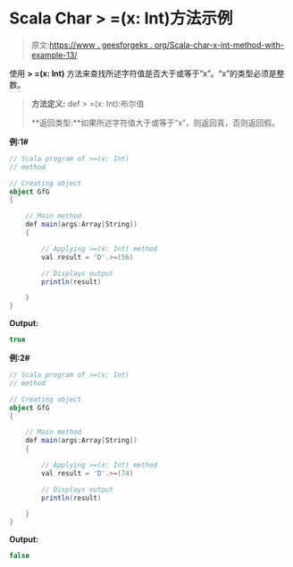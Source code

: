 # Scala Char > =(x: Int)方法示例

> 原文:[https://www . geesforgeks . org/Scala-char-x-int-method-with-example-13/](https://www.geeksforgeeks.org/scala-char-x-int-method-with-example-13/)

使用 **> =(x: Int)** 方法来查找所述字符值是否大于或等于“x”。“x”的类型必须是整数。

> **方法定义:** def > =(x: Int):布尔值
> 
> **返回类型:**如果所述字符值大于或等于“x”，则返回真，否则返回假。

**例:1#**

```scala
// Scala program of >=(x: Int)
// method

// Creating object
object GfG
{ 

    // Main method
    def main(args:Array[String])
    {

        // Applying >=(x: Int) method 
        val result = 'D'.>=(56)

        // Displays output
        println(result)

    }
} 
```

**Output:**

```scala
true

```

**例:2#**

```scala
// Scala program of >=(x: Int)
// method

// Creating object
object GfG
{ 

    // Main method
    def main(args:Array[String])
    {

        // Applying >=(x: Int) method
        val result = 'D'.>=(74)

        // Displays output
        println(result)

    }
} 
```

**Output:**

```scala
false

```
